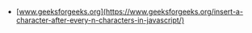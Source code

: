 * [www.geeksforgeeks.org](https://www.geeksforgeeks.org/insert-a-character-after-every-n-characters-in-javascript/)
